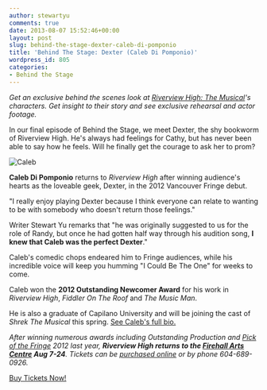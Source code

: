 ```yaml
---
author: stewartyu
comments: true
date: 2013-08-07 15:52:46+00:00
layout: post
slug: behind-the-stage-dexter-caleb-di-pomponio
title: 'Behind The Stage: Dexter (Caleb Di Pomponio)'
wordpress_id: 805
categories:
- Behind the Stage
---
```


_Get an exclusive behind the scenes look at [Riverview High: The Musical](http://www.riverviewhighthemusical.com)'s characters. Get insight to their story and see exclusive rehearsal and actor footage._

In our final episode of Behind the Stage, we meet Dexter, the shy bookworm of Riverview High. He's always had feelings for Cathy, but has never been able to say how he feels. Will he finally get the courage to ask her to prom?









![Caleb](http://riverviewhighthemusical.com/wp-content/uploads/2013/08/Caleb-678x1024.jpg)






**Caleb Di Pomponio** returns to _Riverview High_ after winning audience's hearts as the loveable geek, Dexter, in the 2012 Vancouver Fringe debut.

"I really enjoy playing Dexter because I think everyone can relate to wanting to be with somebody who doesn't return those feelings."

Writer Stewart Yu remarks that "he was originally suggested to us for the role of Randy, but once he had gotten half way through his audition song, **I knew that Caleb was the perfect Dexter**."

Caleb's comedic chops endeared him to Fringe audiences, while his incredible voice will keep you humming "I Could Be The One" for weeks to come.

Caleb won the **2012 Outstanding Newcomer Award** for his work in _Riverview High_, _Fiddler On The Roof_ and _The Music Man_.

He is also a graduate of Capilano University and will be joining the cast of _Shrek The Musical_ this spring. [See Caleb's full bio.](http://riverviewhighthemusical.com/cast#caleb-di-pomponio)







_After winning numerous awards including Outstanding Production and [Pick of the Fringe](http://www.vancouverfringe.com/) 2012 last year, **Riverview High returns to the [Firehall Arts Centre](http://firehallartscentre.ca/) Aug 7-24**. Tickets can be [purchased online](https://tickets.firehallartscentre.ca/TheatreManager/1/tmEvent/tmEvent578.html) or by phone 604-689-0926._

[Buy Tickets Now!](https://tickets.firehallartscentre.ca/TheatreManager/1/tmEvent/tmEvent578.html)
